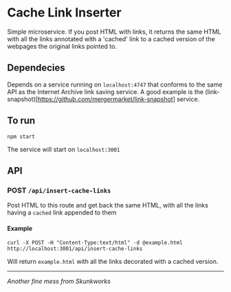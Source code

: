 # Cache Link Inserter

Simple microservice. If you post HTML with links, it returns the same HTML with
all the links annotated with a 'cached' link to a cached version of the webpages
the original links pointed to.

## Dependecies

Depends on a service running on `localhost:4747` that conforms to the same API
as the Internet Archive link saving service. A good example is the
(link-snapshot)[https://github.com/mergermarket/link-snapshot] service.

## To run

`npm start`

The service will start on `localhost:3001`

## API

### POST `/api/insert-cache-links`
Post HTML to this route and get back the same HTML, with all the links having
a `cached` link appended to them

#### Example

```
curl -X POST -H "Content-Type:text/html" -d @example.html http://localhost:3001/api/insert-cache-links
```

Will return `example.html` with all the links decorated with a cached version.

---

_Another fine mess from Skunkworks_
